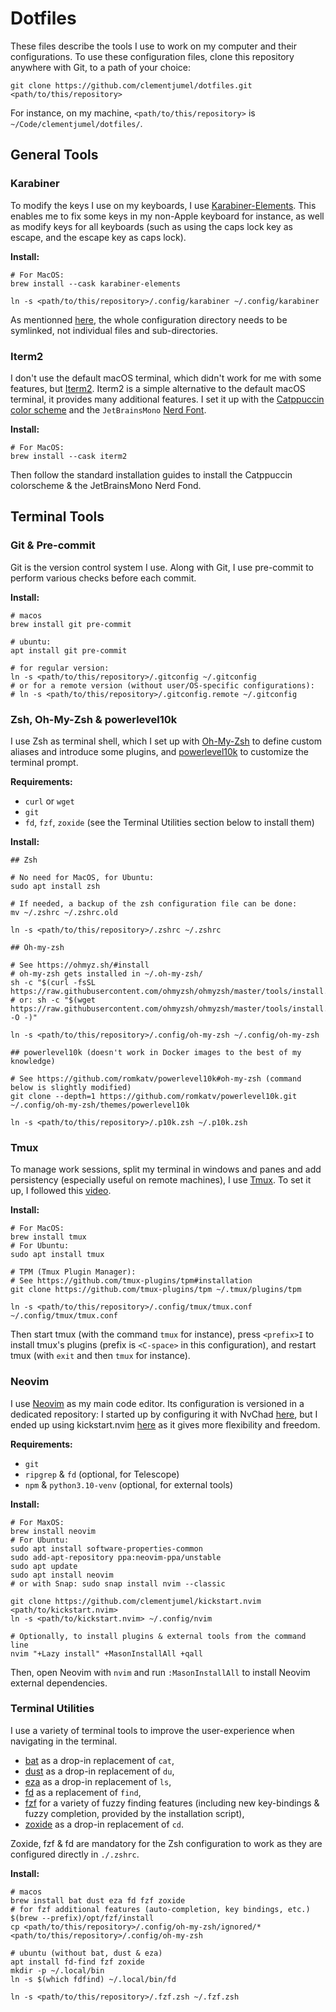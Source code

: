 # Dotfiles

These files describe the tools I use to work on my computer and their configurations. To use these
configuration files, clone this repository anywhere with Git, to a path of your choice:

```shell
git clone https://github.com/clementjumel/dotfiles.git <path/to/this/repository>
```

For instance, on my machine, `<path/to/this/repository>` is `~/Code/clementjumel/dotfiles/`.

## General Tools

### Karabiner

To modify the keys I use on my keyboards, I use
[Karabiner-Elements](https://karabiner-elements.pqrs.org/). This enables me to fix some keys in my
non-Apple keyboard for instance, as well as modify keys for all keyboards (such as using the caps
lock key as escape, and the escape key as caps lock).

**Install:**

```shell
# For MacOS:
brew install --cask karabiner-elements

ln -s <path/to/this/repository>/.config/karabiner ~/.config/karabiner
```

As mentionned [here](https://karabiner-elements.pqrs.org/docs/manual/misc/configuration-file-path/),
the whole configuration directory needs to be symlinked, not individual files and sub-directories.

### Iterm2

I don't use the default macOS terminal, which didn't work for me with some features, but
[Iterm2](https://iterm2.com/). Iterm2 is a simple alternative to the default macOS terminal, it
provides many additional features. I set it up with the
[Catppuccin color scheme](https://github.com/catppuccin/iterm) and the `JetBrainsMono`
[Nerd Font](https://www.nerdfonts.com/font-downloads).

**Install:**

```shell
# For MacOS:
brew install --cask iterm2
```

Then follow the standard installation guides to install the Catppuccin colorscheme & the
JetBrainsMono Nerd Fond.

## Terminal Tools

### Git & Pre-commit

Git is the version control system I use. Along with Git, I use pre-commit to perform various checks
before each commit.

**Install:**

```shell
# macos
brew install git pre-commit

# ubuntu:
apt install git pre-commit

# for regular version:
ln -s <path/to/this/repository>/.gitconfig ~/.gitconfig
# or for a remote version (without user/OS-specific configurations):
# ln -s <path/to/this/repository>/.gitconfig.remote ~/.gitconfig
```

### Zsh, Oh-My-Zsh & powerlevel10k

I use Zsh as terminal shell, which I set up with [Oh-My-Zsh](https://ohmyz.sh) to define custom
aliases and introduce some plugins, and [powerlevel10k](https://github.com/romkatv/powerlevel10k) to
customize the terminal prompt.

**Requirements:**

- `curl` or `wget`
- `git`
- `fd`, `fzf`, `zoxide` (see the Terminal Utilities section below to install them)

**Install:**

```shell
## Zsh

# No need for MacOS, for Ubuntu:
sudo apt install zsh

# If needed, a backup of the zsh configuration file can be done:
mv ~/.zshrc ~/.zshrc.old

ln -s <path/to/this/repository>/.zshrc ~/.zshrc

## Oh-my-zsh

# See https://ohmyz.sh/#install
# oh-my-zsh gets installed in ~/.oh-my-zsh/
sh -c "$(curl -fsSL https://raw.githubusercontent.com/ohmyzsh/ohmyzsh/master/tools/install.sh)"
# or: sh -c "$(wget https://raw.githubusercontent.com/ohmyzsh/ohmyzsh/master/tools/install.sh -O -)"

ln -s <path/to/this/repository>/.config/oh-my-zsh ~/.config/oh-my-zsh

## powerlevel10k (doesn't work in Docker images to the best of my knowledge)

# See https://github.com/romkatv/powerlevel10k#oh-my-zsh (command below is slightly modified)
git clone --depth=1 https://github.com/romkatv/powerlevel10k.git ~/.config/oh-my-zsh/themes/powerlevel10k

ln -s <path/to/this/repository>/.p10k.zsh ~/.p10k.zsh
```

### Tmux

To manage work sessions, split my terminal in windows and panes and add persistency (especially
useful on remote machines), I use [Tmux](https://doc.ubuntu-fr.org/tmux). To set it up, I followed
this [video](https://www.youtube.com/watch?v=DzNmUNvnB04&ab_channel=DreamsofCode).

**Install:**

```shell
# For MacOS:
brew install tmux
# For Ubuntu:
sudo apt install tmux

# TPM (Tmux Plugin Manager):
# See https://github.com/tmux-plugins/tpm#installation
git clone https://github.com/tmux-plugins/tpm ~/.tmux/plugins/tpm

ln -s <path/to/this/repository>/.config/tmux/tmux.conf ~/.config/tmux/tmux.conf
```

Then start tmux (with the command `tmux` for instance), press `<prefix>I` to install tmux's plugins
(prefix is `<C-space>` in this configuration), and restart tmux (with `exit` and then `tmux` for
instance).

### Neovim

I use [Neovim](https://neovim.io/) as my main code editor. Its configuration is versioned in a
dedicated repository: I started up by configuring it with NvChad
[here](https://github.com/clementjumel/NvChad), but I ended up using kickstart.nvim
[here](https://github.com/clementjumel/kickstart.nvim) as it gives more flexibility and freedom.

**Requirements:**

- `git`
- `ripgrep` & `fd` (optional, for Telescope)
- `npm` & `python3.10-venv` (optional, for external tools)

**Install:**

```shell
# For MaxOS:
brew install neovim
# For Ubuntu:
sudo apt install software-properties-common
sudo add-apt-repository ppa:neovim-ppa/unstable
sudo apt update
sudo apt install neovim
# or with Snap: sudo snap install nvim --classic

git clone https://github.com/clementjumel/kickstart.nvim <path/to/kickstart.nvim>
ln -s <path/to/kickstart.nvim> ~/.config/nvim

# Optionally, to install plugins & external tools from the command line
nvim "+Lazy install" +MasonInstallAll +qall
```

Then, open Neovim with `nvim` and run `:MasonInstallAll` to install Neovim external dependencies.

### Terminal Utilities

I use a variety of terminal tools to improve the user-experience when navigating in the terminal.

- [bat](https://github.com/sharkdp/bat) as a drop-in replacement of `cat`,
- [dust](https://github.com/bootandy/dust) as a drop-in replacement of `du`,
- [eza](https://github.com/eza-community/eza) as a drop-in replacement of `ls`,
- [fd](https://github.com/sharkdp/fd) as a replacement of `find`,
- [fzf](https://github.com/junegunn/fzf) for a variety of fuzzy finding features (including new
  key-bindings & fuzzy completion, provided by the installation script),
- [zoxide](https://github.com/ajeetdsouza/zoxide) as a drop-in replacement of `cd`.

Zoxide, fzf & fd are mandatory for the Zsh configuration to work as they are configured directly in
`./.zshrc`.

**Install:**

```shell
# macos
brew install bat dust eza fd fzf zoxide
# for fzf additional features (auto-completion, key bindings, etc.)
$(brew --prefix)/opt/fzf/install
cp <path/to/this/repository>/.config/oh-my-zsh/ignored/* <path/to/this/repository>/.config/oh-my-zsh

# ubuntu (without bat, dust & eza)
apt install fd-find fzf zoxide
mkdir -p ~/.local/bin
ln -s $(which fdfind) ~/.local/bin/fd

ln -s <path/to/this/repository>/.fzf.zsh ~/.fzf.zsh
```
